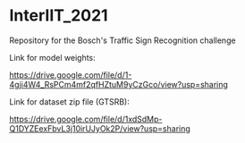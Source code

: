# InterIIT_2021
Repository for the Bosch's Traffic Sign Recognition challenge 

Link for model weights:

https://drive.google.com/file/d/1-4gji4W4_RsPCm4mf2qfHZtuM9yCzGco/view?usp=sharing

Link for dataset zip file (GTSRB):

https://drive.google.com/file/d/1xdSdMp-Q1DYZEexFbvL3j10irUJyOk2P/view?usp=sharing